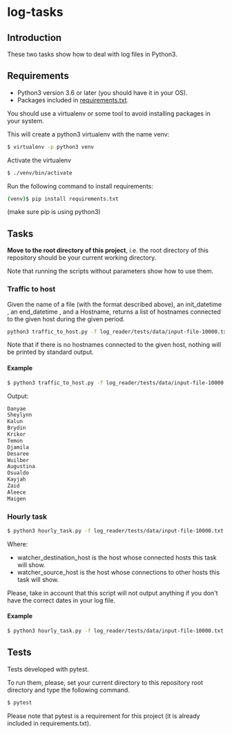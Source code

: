 # log-tasks

## Introduction

These two tasks show how to deal with log files in Python3.

## Requirements

- Python3 version 3.6 or later (you should have it in your OS).
- Packages included in [requirements.txt](requirements.txt).

You should use a virtualenv or some tool to avoid installing packages in your system.

This will create a python3 virtualenv with the name venv:

```bash
$ virtualenv -p python3 venv
```

Activate the virtualenv

```bash
$ ./venv/bin/activate
```

Run the following command to install requirements:

```bash
(venv)$ pip install requirements.txt
```

(make sure pip is using python3)

## Tasks

**Move to the root directory of this project**,
i.e. the root directory of this repository should be your current working directory.

Note that running the scripts without parameters show how to use them.

### Traffic to host

Given the name of a file (with the format described above), an  init_datetime , an end_datetime , and a Hostname,
returns a list of hostnames connected to the given host during the given period.

```bash
python3 traffic_to_host.py -f log_reader/tests/data/input-file-10000.txt -init <start timestamp> -end <end timestamp> -host <Host to monitor traffic>
```

Note that if there is no hostnames connected to the given host, nothing will be printed by standard output.

#### Example

```bash
$ python3 traffic_to_host.py -f log_reader/tests/data/input-file-10000.txt -init 1565647313867 -end 1565733331098 -host Zoeann
```
Output:
```bash
Danyae
Sheylynn
Kalun
Brydin
Krikor
Temon
Djamila
Desaree
Wuilber
Augustina
Osualdo
Kayjah
Zaid
Aleece
Maigen
```

### Hourly task

```bash
$ python3 hourly_task.py -f log_reader/tests/data/input-file-10000.txt -wdh <watched_destination_host> -wsh <watched_source_host>
```

Where:
- watcher_destination_host is the host whose connected hosts this task will show.
- watcher_source_host is the host whose connections to other hosts this task will show.

Please, take in account that this script will not output anything if you don't have the correct dates in your log file.

#### Example

```bash
$ python3 hourly_task.py -f log_reader/tests/data/input-file-10000.txt -wdh Dekevious -wsh Zoeann
```

## Tests
Tests developed with pytest.

To run them, please, set your current directory to this repository root directory and type the following command.

```bash
$ pytest
```

Please note that pytest is a requirement for this project (it is already included in requirements.txt).